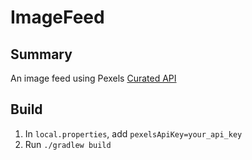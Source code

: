 # ImageFeed

## Summary

An image feed using Pexels [Curated API](https://www.pexels.com/api/documentation/#photos-curated)

## Build

1. In `local.properties`, add `pexelsApiKey=your_api_key`
2. Run `./gradlew build`
